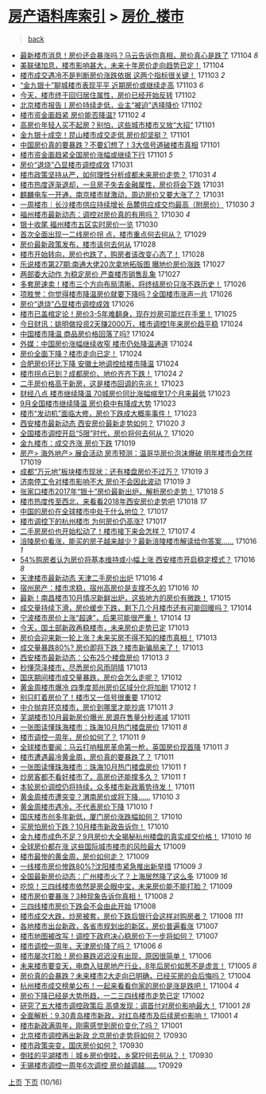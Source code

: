 [房产语料库索引](../../README.md)  > [房价_楼市](房价_楼市.md)
====
> [back](../README.md)

- [最新楼市消息！房价还会暴涨吗？马云告诉你真相，房价真心是跌了](http://jkwz.applinzi.com/ittc/7032187667213714448.html#%E6%9C%80%E6%96%B0%E6%A5%BC%E5%B8%82%E6%B6%88%E6%81%AF%EF%BC%81%E6%88%BF%E4%BB%B7%E8%BF%98%E4%BC%9A%E6%9A%B4%E6%B6%A8%E5%90%97%EF%BC%9F%E9%A9%AC%E4%BA%91%E5%91%8A%E8%AF%89%E4%BD%A0%E7%9C%9F%E7%9B%B8%EF%BC%8C%E6%88%BF%E4%BB%B7%E7%9C%9F%E5%BF%83%E6%98%AF%E8%B7%8C%E4%BA%86) 171104 *8* 
- [美联储加息，楼市影响甚大，未来十年房价走向趋势已定！](http://jkwz.applinzi.com/ittc/7032109484376327184.html#%E7%BE%8E%E8%81%94%E5%82%A8%E5%8A%A0%E6%81%AF%EF%BC%8C%E6%A5%BC%E5%B8%82%E5%BD%B1%E5%93%8D%E7%94%9A%E5%A4%A7%EF%BC%8C%E6%9C%AA%E6%9D%A5%E5%8D%81%E5%B9%B4%E6%88%BF%E4%BB%B7%E8%B5%B0%E5%90%91%E8%B6%8B%E5%8A%BF%E5%B7%B2%E5%AE%9A%EF%BC%81) 171104  
- [楼市成交遇冷不是判断房价涨跌依据 这两个指标很关键！](http://jkwz.applinzi.com/ittc/7031733237834056721.html#%E6%A5%BC%E5%B8%82%E6%88%90%E4%BA%A4%E9%81%87%E5%86%B7%E4%B8%8D%E6%98%AF%E5%88%A4%E6%96%AD%E6%88%BF%E4%BB%B7%E6%B6%A8%E8%B7%8C%E4%BE%9D%E6%8D%AE+%E8%BF%99%E4%B8%A4%E4%B8%AA%E6%8C%87%E6%A0%87%E5%BE%88%E5%85%B3%E9%94%AE%EF%BC%81) 171103 *2* 
- [“金九银十”聊城楼市表现平平 近期房价或继续走高](http://jkwz.applinzi.com/ittc/7031671209291416593.html#%E2%80%9C%E9%87%91%E4%B9%9D%E9%93%B6%E5%8D%81%E2%80%9D%E8%81%8A%E5%9F%8E%E6%A5%BC%E5%B8%82%E8%A1%A8%E7%8E%B0%E5%B9%B3%E5%B9%B3+%E8%BF%91%E6%9C%9F%E6%88%BF%E4%BB%B7%E6%88%96%E7%BB%A7%E7%BB%AD%E8%B5%B0%E9%AB%98) 171103 *6* 
- [今天，楼市终于回归居住属性，房价已经开始反转](http://jkwz.applinzi.com/ittc/7031492601302221840.html#%E4%BB%8A%E5%A4%A9%EF%BC%8C%E6%A5%BC%E5%B8%82%E7%BB%88%E4%BA%8E%E5%9B%9E%E5%BD%92%E5%B1%85%E4%BD%8F%E5%B1%9E%E6%80%A7%EF%BC%8C%E6%88%BF%E4%BB%B7%E5%B7%B2%E7%BB%8F%E5%BC%80%E5%A7%8B%E5%8F%8D%E8%BD%AC) 171102  
- [北京楼市报告丨房价持续走低，业主“被迫”选择降价](http://jkwz.applinzi.com/ittc/7031355339600036880.html#%E5%8C%97%E4%BA%AC%E6%A5%BC%E5%B8%82%E6%8A%A5%E5%91%8A%E4%B8%A8%E6%88%BF%E4%BB%B7%E6%8C%81%E7%BB%AD%E8%B5%B0%E4%BD%8E%EF%BC%8C%E4%B8%9A%E4%B8%BB%E2%80%9C%E8%A2%AB%E8%BF%AB%E2%80%9D%E9%80%89%E6%8B%A9%E9%99%8D%E4%BB%B7) 171102  
- [楼市资金面趋紧 房价能否降温?](http://jkwz.applinzi.com/ittc/7031344951374382096.html#%E6%A5%BC%E5%B8%82%E8%B5%84%E9%87%91%E9%9D%A2%E8%B6%8B%E7%B4%A7+%E6%88%BF%E4%BB%B7%E8%83%BD%E5%90%A6%E9%99%8D%E6%B8%A9%3F) 171102 *4* 
- [高房价年轻人买不起房？别怕，这些城市楼市又放“大招”](http://jkwz.applinzi.com/ittc/7031116410883933200.html#%E9%AB%98%E6%88%BF%E4%BB%B7%E5%B9%B4%E8%BD%BB%E4%BA%BA%E4%B9%B0%E4%B8%8D%E8%B5%B7%E6%88%BF%EF%BC%9F%E5%88%AB%E6%80%95%EF%BC%8C%E8%BF%99%E4%BA%9B%E5%9F%8E%E5%B8%82%E6%A5%BC%E5%B8%82%E5%8F%88%E6%94%BE%E2%80%9C%E5%A4%A7%E6%8B%9B%E2%80%9D) 171101  
- [金九银十成空！昆山楼市成交走低 房价却坚挺？](http://jkwz.applinzi.com/ittc/7031102683157627921.html#%E9%87%91%E4%B9%9D%E9%93%B6%E5%8D%81%E6%88%90%E7%A9%BA%EF%BC%81%E6%98%86%E5%B1%B1%E6%A5%BC%E5%B8%82%E6%88%90%E4%BA%A4%E8%B5%B0%E4%BD%8E+%E6%88%BF%E4%BB%B7%E5%8D%B4%E5%9D%9A%E6%8C%BA%EF%BC%9F) 171101  
- [中国房价真的要暴跌？不要幻想了！3大信号道破楼市真相](http://jkwz.applinzi.com/ittc/7030968587278353425.html#%E4%B8%AD%E5%9B%BD%E6%88%BF%E4%BB%B7%E7%9C%9F%E7%9A%84%E8%A6%81%E6%9A%B4%E8%B7%8C%EF%BC%9F%E4%B8%8D%E8%A6%81%E5%B9%BB%E6%83%B3%E4%BA%86%EF%BC%813%E5%A4%A7%E4%BF%A1%E5%8F%B7%E9%81%93%E7%A0%B4%E6%A5%BC%E5%B8%82%E7%9C%9F%E7%9B%B8) 171101  
- [楼市资金面趋紧全国房价涨幅或继续下行](http://jkwz.applinzi.com/ittc/7030793556816561169.html#%E6%A5%BC%E5%B8%82%E8%B5%84%E9%87%91%E9%9D%A2%E8%B6%8B%E7%B4%A7%E5%85%A8%E5%9B%BD%E6%88%BF%E4%BB%B7%E6%B6%A8%E5%B9%85%E6%88%96%E7%BB%A7%E7%BB%AD%E4%B8%8B%E8%A1%8C) 171101 *5* 
- [房价“退烧”凸显楼市调控成效](http://jkwz.applinzi.com/ittc/7030600700642460688.html#%E6%88%BF%E4%BB%B7%E2%80%9C%E9%80%80%E7%83%A7%E2%80%9D%E5%87%B8%E6%98%BE%E6%A5%BC%E5%B8%82%E8%B0%83%E6%8E%A7%E6%88%90%E6%95%88) 171031  
- [楼市政策坚持从严，如何理性分析成都未来房价走势？](http://jkwz.applinzi.com/ittc/7030599724904743953.html#%E6%A5%BC%E5%B8%82%E6%94%BF%E7%AD%96%E5%9D%9A%E6%8C%81%E4%BB%8E%E4%B8%A5%EF%BC%8C%E5%A6%82%E4%BD%95%E7%90%86%E6%80%A7%E5%88%86%E6%9E%90%E6%88%90%E9%83%BD%E6%9C%AA%E6%9D%A5%E6%88%BF%E4%BB%B7%E8%B5%B0%E5%8A%BF%EF%BC%9F) 171031 *4* 
- [楼市热度逐渐退却，一旦房子失去金融属性，房价将会下跌](http://jkwz.applinzi.com/ittc/7030564937301230608.html#%E6%A5%BC%E5%B8%82%E7%83%AD%E5%BA%A6%E9%80%90%E6%B8%90%E9%80%80%E5%8D%B4%EF%BC%8C%E4%B8%80%E6%97%A6%E6%88%BF%E5%AD%90%E5%A4%B1%E5%8E%BB%E9%87%91%E8%9E%8D%E5%B1%9E%E6%80%A7%EF%BC%8C%E6%88%BF%E4%BB%B7%E5%B0%86%E4%BC%9A%E4%B8%8B%E8%B7%8C) 171031  
- [麒麟电车一开通，南京楼市就激动，周边房价又要大涨了？](http://jkwz.applinzi.com/ittc/7030554858258695184.html#%E9%BA%92%E9%BA%9F%E7%94%B5%E8%BD%A6%E4%B8%80%E5%BC%80%E9%80%9A%EF%BC%8C%E5%8D%97%E4%BA%AC%E6%A5%BC%E5%B8%82%E5%B0%B1%E6%BF%80%E5%8A%A8%EF%BC%8C%E5%91%A8%E8%BE%B9%E6%88%BF%E4%BB%B7%E5%8F%88%E8%A6%81%E5%A4%A7%E6%B6%A8%E4%BA%86%EF%BC%9F) 171031  
- [一周楼市｜长沙楼市供应持续增长 岳麓供应成交均最高（附房价）](http://jkwz.applinzi.com/ittc/7030323253984363536.html#%E4%B8%80%E5%91%A8%E6%A5%BC%E5%B8%82%EF%BD%9C%E9%95%BF%E6%B2%99%E6%A5%BC%E5%B8%82%E4%BE%9B%E5%BA%94%E6%8C%81%E7%BB%AD%E5%A2%9E%E9%95%BF+%E5%B2%B3%E9%BA%93%E4%BE%9B%E5%BA%94%E6%88%90%E4%BA%A4%E5%9D%87%E6%9C%80%E9%AB%98%EF%BC%88%E9%99%84%E6%88%BF%E4%BB%B7%EF%BC%89) 171030 *3* 
- [福州楼市最新动态：调控对房价真的有用吗？](http://jkwz.applinzi.com/ittc/7030242413879231505.html#%E7%A6%8F%E5%B7%9E%E6%A5%BC%E5%B8%82%E6%9C%80%E6%96%B0%E5%8A%A8%E6%80%81%EF%BC%9A%E8%B0%83%E6%8E%A7%E5%AF%B9%E6%88%BF%E4%BB%B7%E7%9C%9F%E7%9A%84%E6%9C%89%E7%94%A8%E5%90%97%EF%BC%9F) 171030 *4* 
- [银十收尾 福州楼市五区实时房价一览](http://jkwz.applinzi.com/ittc/7030022436949591057.html#%E9%93%B6%E5%8D%81%E6%94%B6%E5%B0%BE+%E7%A6%8F%E5%B7%9E%E6%A5%BC%E5%B8%82%E4%BA%94%E5%8C%BA%E5%AE%9E%E6%97%B6%E6%88%BF%E4%BB%B7%E4%B8%80%E8%A7%88) 171030  
- [首次全面出现一二线房价拐 点，楼市重点何去何从？](http://jkwz.applinzi.com/ittc/7029497412039738384.html#%E9%A6%96%E6%AC%A1%E5%85%A8%E9%9D%A2%E5%87%BA%E7%8E%B0%E4%B8%80%E4%BA%8C%E7%BA%BF%E6%88%BF%E4%BB%B7%E6%8B%90+%E7%82%B9%EF%BC%8C%E6%A5%BC%E5%B8%82%E9%87%8D%E7%82%B9%E4%BD%95%E5%8E%BB%E4%BD%95%E4%BB%8E%EF%BC%9F) 171029  
- [房价最新政策发布，楼市该何去何从](http://jkwz.applinzi.com/ittc/7027949321746646032.html#%E6%88%BF%E4%BB%B7%E6%9C%80%E6%96%B0%E6%94%BF%E7%AD%96%E5%8F%91%E5%B8%83%EF%BC%8C%E6%A5%BC%E5%B8%82%E8%AF%A5%E4%BD%95%E5%8E%BB%E4%BD%95%E4%BB%8E) 171028  
- [楼市开始转向，房价也跌了，购房者该改变心态了！](http://jkwz.applinzi.com/ittc/7029429315803022353.html#%E6%A5%BC%E5%B8%82%E5%BC%80%E5%A7%8B%E8%BD%AC%E5%90%91%EF%BC%8C%E6%88%BF%E4%BB%B7%E4%B9%9F%E8%B7%8C%E4%BA%86%EF%BC%8C%E8%B4%AD%E6%88%BF%E8%80%85%E8%AF%A5%E6%94%B9%E5%8F%98%E5%BF%83%E6%80%81%E4%BA%86%EF%BC%81) 171028  
- [乐说楼市第27期:南通大佬20次拿地拓版图 曝地价房价涨跌](http://jkwz.applinzi.com/ittc/7029125130599531537.html#%E4%B9%90%E8%AF%B4%E6%A5%BC%E5%B8%82%E7%AC%AC27%E6%9C%9F%3A%E5%8D%97%E9%80%9A%E5%A4%A7%E4%BD%AC20%E6%AC%A1%E6%8B%BF%E5%9C%B0%E6%8B%93%E7%89%88%E5%9B%BE+%E6%9B%9D%E5%9C%B0%E4%BB%B7%E6%88%BF%E4%BB%B7%E6%B6%A8%E8%B7%8C) 171027  
- [两部委大动作 为稳定房价 严查楼市销售乱象](http://jkwz.applinzi.com/ittc/7029045509241701392.html#%E4%B8%A4%E9%83%A8%E5%A7%94%E5%A4%A7%E5%8A%A8%E4%BD%9C+%E4%B8%BA%E7%A8%B3%E5%AE%9A%E6%88%BF%E4%BB%B7+%E4%B8%A5%E6%9F%A5%E6%A5%BC%E5%B8%82%E9%94%80%E5%94%AE%E4%B9%B1%E8%B1%A1) 171027  
- [多套房速卖！楼市三个方向布局清晰，将终结房价只涨不跌历史！](http://jkwz.applinzi.com/ittc/7028740394488169489.html#%E5%A4%9A%E5%A5%97%E6%88%BF%E9%80%9F%E5%8D%96%EF%BC%81%E6%A5%BC%E5%B8%82%E4%B8%89%E4%B8%AA%E6%96%B9%E5%90%91%E5%B8%83%E5%B1%80%E6%B8%85%E6%99%B0%EF%BC%8C%E5%B0%86%E7%BB%88%E7%BB%93%E6%88%BF%E4%BB%B7%E5%8F%AA%E6%B6%A8%E4%B8%8D%E8%B7%8C%E5%8E%86%E5%8F%B2%EF%BC%81) 171026  
- [项胜誉：你觉得楼市降温房价就要下降吗？全国楼市涨声一片](http://jkwz.applinzi.com/ittc/7028470250092364817.html#%E9%A1%B9%E8%83%9C%E8%AA%89%EF%BC%9A%E4%BD%A0%E8%A7%89%E5%BE%97%E6%A5%BC%E5%B8%82%E9%99%8D%E6%B8%A9%E6%88%BF%E4%BB%B7%E5%B0%B1%E8%A6%81%E4%B8%8B%E9%99%8D%E5%90%97%EF%BC%9F%E5%85%A8%E5%9B%BD%E6%A5%BC%E5%B8%82%E6%B6%A8%E5%A3%B0%E4%B8%80%E7%89%87) 171026  
- [房价“退烧”凸显楼市调控成效](http://jkwz.applinzi.com/ittc/7028647975037961232.html#%E6%88%BF%E4%BB%B7%E2%80%9C%E9%80%80%E7%83%A7%E2%80%9D%E5%87%B8%E6%98%BE%E6%A5%BC%E5%B8%82%E8%B0%83%E6%8E%A7%E6%88%90%E6%95%88) 171026  
- [楼市已盖棺定论！房价3-5年难翻身，现在炒房可能烂在手里！](http://jkwz.applinzi.com/ittc/7028440328087012369.html#%E6%A5%BC%E5%B8%82%E5%B7%B2%E7%9B%96%E6%A3%BA%E5%AE%9A%E8%AE%BA%EF%BC%81%E6%88%BF%E4%BB%B73-5%E5%B9%B4%E9%9A%BE%E7%BF%BB%E8%BA%AB%EF%BC%8C%E7%8E%B0%E5%9C%A8%E7%82%92%E6%88%BF%E5%8F%AF%E8%83%BD%E7%83%82%E5%9C%A8%E6%89%8B%E9%87%8C%EF%BC%81) 171025  
- [今日财讯：姚明做投资2天赚2000万，楼市调控1年来房价趋平稳](http://jkwz.applinzi.com/ittc/7028028818978243601.html#%E4%BB%8A%E6%97%A5%E8%B4%A2%E8%AE%AF%EF%BC%9A%E5%A7%9A%E6%98%8E%E5%81%9A%E6%8A%95%E8%B5%842%E5%A4%A9%E8%B5%9A2000%E4%B8%87%EF%BC%8C%E6%A5%BC%E5%B8%82%E8%B0%83%E6%8E%A71%E5%B9%B4%E6%9D%A5%E6%88%BF%E4%BB%B7%E8%B6%8B%E5%B9%B3%E7%A8%B3) 171024  
- [中国楼市降温 商品房价格回落了吗?](http://jkwz.applinzi.com/ittc/7027975445612594192.html#%E4%B8%AD%E5%9B%BD%E6%A5%BC%E5%B8%82%E9%99%8D%E6%B8%A9+%E5%95%86%E5%93%81%E6%88%BF%E4%BB%B7%E6%A0%BC%E5%9B%9E%E8%90%BD%E4%BA%86%E5%90%97%3F) 171024  
- [外媒：中国房价涨幅继续收窄 楼市仍处降温通道](http://jkwz.applinzi.com/ittc/7027964233155871760.html#%E5%A4%96%E5%AA%92%EF%BC%9A%E4%B8%AD%E5%9B%BD%E6%88%BF%E4%BB%B7%E6%B6%A8%E5%B9%85%E7%BB%A7%E7%BB%AD%E6%94%B6%E7%AA%84+%E6%A5%BC%E5%B8%82%E4%BB%8D%E5%A4%84%E9%99%8D%E6%B8%A9%E9%80%9A%E9%81%93) 171024  
- [房价全面下降？楼市走向已定！](http://jkwz.applinzi.com/ittc/7027947234652587025.html#%E6%88%BF%E4%BB%B7%E5%85%A8%E9%9D%A2%E4%B8%8B%E9%99%8D%EF%BC%9F%E6%A5%BC%E5%B8%82%E8%B5%B0%E5%90%91%E5%B7%B2%E5%AE%9A%EF%BC%81) 171024  
- [合肥房价环比下降 安徽土地调控给楼市降温](http://jkwz.applinzi.com/ittc/7027941356205507600.html#%E5%90%88%E8%82%A5%E6%88%BF%E4%BB%B7%E7%8E%AF%E6%AF%94%E4%B8%8B%E9%99%8D+%E5%AE%89%E5%BE%BD%E5%9C%9F%E5%9C%B0%E8%B0%83%E6%8E%A7%E7%BB%99%E6%A5%BC%E5%B8%82%E9%99%8D%E6%B8%A9) 171024  
- [楼市拐点已到？成都房价、地价齐齐下跌！](http://jkwz.applinzi.com/ittc/7027935227954070545.html#%E6%A5%BC%E5%B8%82%E6%8B%90%E7%82%B9%E5%B7%B2%E5%88%B0%EF%BC%9F%E6%88%90%E9%83%BD%E6%88%BF%E4%BB%B7%E3%80%81%E5%9C%B0%E4%BB%B7%E9%BD%90%E9%BD%90%E4%B8%8B%E8%B7%8C%EF%BC%81) 171024 *2* 
- [二手房价格高于新房，这是楼市回调的先兆！](http://jkwz.applinzi.com/ittc/7027685170394694673.html#%E4%BA%8C%E6%89%8B%E6%88%BF%E4%BB%B7%E6%A0%BC%E9%AB%98%E4%BA%8E%E6%96%B0%E6%88%BF%EF%BC%8C%E8%BF%99%E6%98%AF%E6%A5%BC%E5%B8%82%E5%9B%9E%E8%B0%83%E7%9A%84%E5%85%88%E5%85%86%EF%BC%81) 171023  
- [财经八点 楼市继续降温 70城房价同比涨幅缩至17个月来最低](http://jkwz.applinzi.com/ittc/7027717393005151249.html#%E8%B4%A2%E7%BB%8F%E5%85%AB%E7%82%B9+%E6%A5%BC%E5%B8%82%E7%BB%A7%E7%BB%AD%E9%99%8D%E6%B8%A9+70%E5%9F%8E%E6%88%BF%E4%BB%B7%E5%90%8C%E6%AF%94%E6%B6%A8%E5%B9%85%E7%BC%A9%E8%87%B317%E4%B8%AA%E6%9C%88%E6%9D%A5%E6%9C%80%E4%BD%8E) 171023  
- [9月全国楼市继续降温 房价稳中有降成大势](http://jkwz.applinzi.com/ittc/7027684910490453008.html#9%E6%9C%88%E5%85%A8%E5%9B%BD%E6%A5%BC%E5%B8%82%E7%BB%A7%E7%BB%AD%E9%99%8D%E6%B8%A9+%E6%88%BF%E4%BB%B7%E7%A8%B3%E4%B8%AD%E6%9C%89%E9%99%8D%E6%88%90%E5%A4%A7%E5%8A%BF) 171023  
- [楼市“发动机”面临大修，房价下跌成大概率事件！](http://jkwz.applinzi.com/ittc/7027655776284443665.html#%E6%A5%BC%E5%B8%82%E2%80%9C%E5%8F%91%E5%8A%A8%E6%9C%BA%E2%80%9D%E9%9D%A2%E4%B8%B4%E5%A4%A7%E4%BF%AE%EF%BC%8C%E6%88%BF%E4%BB%B7%E4%B8%8B%E8%B7%8C%E6%88%90%E5%A4%A7%E6%A6%82%E7%8E%87%E4%BA%8B%E4%BB%B6%EF%BC%81) 171023  
- [西安楼市最新动态 西安房价最新走势如何？](http://jkwz.applinzi.com/ittc/7026583926972351505.html#%E8%A5%BF%E5%AE%89%E6%A5%BC%E5%B8%82%E6%9C%80%E6%96%B0%E5%8A%A8%E6%80%81+%E8%A5%BF%E5%AE%89%E6%88%BF%E4%BB%B7%E6%9C%80%E6%96%B0%E8%B5%B0%E5%8A%BF%E5%A6%82%E4%BD%95%EF%BC%9F) 171020 *3* 
- [全国楼市调控开启“5限”时代，房价将何去何从？](http://jkwz.applinzi.com/ittc/7026511650620965904.html#%E5%85%A8%E5%9B%BD%E6%A5%BC%E5%B8%82%E8%B0%83%E6%8E%A7%E5%BC%80%E5%90%AF%E2%80%9C5%E9%99%90%E2%80%9D%E6%97%B6%E4%BB%A3%EF%BC%8C%E6%88%BF%E4%BB%B7%E5%B0%86%E4%BD%95%E5%8E%BB%E4%BD%95%E4%BB%8E%EF%BC%9F) 171020  
- [金九楼市：成交齐涨 房价下跌](http://jkwz.applinzi.com/ittc/7026166574287946768.html#%E9%87%91%E4%B9%9D%E6%A5%BC%E5%B8%82%EF%BC%9A%E6%88%90%E4%BA%A4%E9%BD%90%E6%B6%A8+%E6%88%BF%E4%BB%B7%E4%B8%8B%E8%B7%8C) 171019  
- [房产&gt; 海外地产&gt; 展会活动 房市预测：温哥华房价泡沫爆破 明年楼市会怎样](http://jkwz.applinzi.com/ittc/7026127643852932112.html#%E6%88%BF%E4%BA%A7%26gt%3B+%E6%B5%B7%E5%A4%96%E5%9C%B0%E4%BA%A7%26gt%3B+%E5%B1%95%E4%BC%9A%E6%B4%BB%E5%8A%A8+%E6%88%BF%E5%B8%82%E9%A2%84%E6%B5%8B%EF%BC%9A%E6%B8%A9%E5%93%A5%E5%8D%8E%E6%88%BF%E4%BB%B7%E6%B3%A1%E6%B2%AB%E7%88%86%E7%A0%B4+%E6%98%8E%E5%B9%B4%E6%A5%BC%E5%B8%82%E4%BC%9A%E6%80%8E%E6%A0%B7) 171019  
- [成都“万元地”板块楼市现状：还有楼盘房价不过万？](http://jkwz.applinzi.com/ittc/7026075203115942929.html#%E6%88%90%E9%83%BD%E2%80%9C%E4%B8%87%E5%85%83%E5%9C%B0%E2%80%9D%E6%9D%BF%E5%9D%97%E6%A5%BC%E5%B8%82%E7%8E%B0%E7%8A%B6%EF%BC%9A%E8%BF%98%E6%9C%89%E6%A5%BC%E7%9B%98%E6%88%BF%E4%BB%B7%E4%B8%8D%E8%BF%87%E4%B8%87%EF%BC%9F) 171019 *3* 
- [济南停工令对楼市影响不大 房价不会因此波动](http://jkwz.applinzi.com/ittc/7026075237119165456.html#%E6%B5%8E%E5%8D%97%E5%81%9C%E5%B7%A5%E4%BB%A4%E5%AF%B9%E6%A5%BC%E5%B8%82%E5%BD%B1%E5%93%8D%E4%B8%8D%E5%A4%A7+%E6%88%BF%E4%BB%B7%E4%B8%8D%E4%BC%9A%E5%9B%A0%E6%AD%A4%E6%B3%A2%E5%8A%A8) 171019 *3* 
- [张家口楼市2017年“银十”房价最新出炉，解析房价走势！](http://jkwz.applinzi.com/ittc/7025810532173612049.html#%E5%BC%A0%E5%AE%B6%E5%8F%A3%E6%A5%BC%E5%B8%822017%E5%B9%B4%E2%80%9C%E9%93%B6%E5%8D%81%E2%80%9D%E6%88%BF%E4%BB%B7%E6%9C%80%E6%96%B0%E5%87%BA%E7%82%89%EF%BC%8C%E8%A7%A3%E6%9E%90%E6%88%BF%E4%BB%B7%E8%B5%B0%E5%8A%BF%EF%BC%81) 171018 *5* 
- [楼市热度传至西北，来看看2018年西安房价走势吧](http://jkwz.applinzi.com/ittc/7025719871550260241.html#%E6%A5%BC%E5%B8%82%E7%83%AD%E5%BA%A6%E4%BC%A0%E8%87%B3%E8%A5%BF%E5%8C%97%EF%BC%8C%E6%9D%A5%E7%9C%8B%E7%9C%8B2018%E5%B9%B4%E8%A5%BF%E5%AE%89%E6%88%BF%E4%BB%B7%E8%B5%B0%E5%8A%BF%E5%90%A7) 171018 *17* 
- [中国的房价在全球楼市中处于什么地位？](http://jkwz.applinzi.com/ittc/7025425506491696144.html#%E4%B8%AD%E5%9B%BD%E7%9A%84%E6%88%BF%E4%BB%B7%E5%9C%A8%E5%85%A8%E7%90%83%E6%A5%BC%E5%B8%82%E4%B8%AD%E5%A4%84%E4%BA%8E%E4%BB%80%E4%B9%88%E5%9C%B0%E4%BD%8D%EF%BC%9F) 171017  
- [楼市调控下的杭州楼市 为何房价仍高涨?](http://jkwz.applinzi.com/ittc/7025378604513494033.html#%E6%A5%BC%E5%B8%82%E8%B0%83%E6%8E%A7%E4%B8%8B%E7%9A%84%E6%9D%AD%E5%B7%9E%E6%A5%BC%E5%B8%82+%E4%B8%BA%E4%BD%95%E6%88%BF%E4%BB%B7%E4%BB%8D%E9%AB%98%E6%B6%A8%3F) 171017  
- [二手房房价也开始松动了！楼市接下来会怎样？](http://jkwz.applinzi.com/ittc/7025345605218599953.html#%E4%BA%8C%E6%89%8B%E6%88%BF%E6%88%BF%E4%BB%B7%E4%B9%9F%E5%BC%80%E5%A7%8B%E6%9D%BE%E5%8A%A8%E4%BA%86%EF%BC%81%E6%A5%BC%E5%B8%82%E6%8E%A5%E4%B8%8B%E6%9D%A5%E4%BC%9A%E6%80%8E%E6%A0%B7%EF%BC%9F) 171017 *4* 
- [涪陵房价看涨，能买的房子越来越少？最新涪陵楼市解读给你答案……](http://jkwz.applinzi.com/ittc/7025089757388997648.html#%E6%B6%AA%E9%99%B5%E6%88%BF%E4%BB%B7%E7%9C%8B%E6%B6%A8%EF%BC%8C%E8%83%BD%E4%B9%B0%E7%9A%84%E6%88%BF%E5%AD%90%E8%B6%8A%E6%9D%A5%E8%B6%8A%E5%B0%91%EF%BC%9F%E6%9C%80%E6%96%B0%E6%B6%AA%E9%99%B5%E6%A5%BC%E5%B8%82%E8%A7%A3%E8%AF%BB%E7%BB%99%E4%BD%A0%E7%AD%94%E6%A1%88%E2%80%A6%E2%80%A6) 171016 *1* 
- [54%购房者认为房价将基本维持或小幅上涨 西安楼市开启稳定模式？](http://jkwz.applinzi.com/ittc/7024954268732359697.html#54%25%E8%B4%AD%E6%88%BF%E8%80%85%E8%AE%A4%E4%B8%BA%E6%88%BF%E4%BB%B7%E5%B0%86%E5%9F%BA%E6%9C%AC%E7%BB%B4%E6%8C%81%E6%88%96%E5%B0%8F%E5%B9%85%E4%B8%8A%E6%B6%A8+%E8%A5%BF%E5%AE%89%E6%A5%BC%E5%B8%82%E5%BC%80%E5%90%AF%E7%A8%B3%E5%AE%9A%E6%A8%A1%E5%BC%8F%EF%BC%9F) 171016 *8* 
- [天津楼市最新动态 天津二手房价出炉](http://jkwz.applinzi.com/ittc/7025043015217972241.html#%E5%A4%A9%E6%B4%A5%E6%A5%BC%E5%B8%82%E6%9C%80%E6%96%B0%E5%8A%A8%E6%80%81+%E5%A4%A9%E6%B4%A5%E4%BA%8C%E6%89%8B%E6%88%BF%E4%BB%B7%E5%87%BA%E7%82%89) 171016 *4* 
- [宿州房产：楼市求稳，宿州高房价是支撑不久的](http://jkwz.applinzi.com/ittc/7024974780179153937.html#%E5%AE%BF%E5%B7%9E%E6%88%BF%E4%BA%A7%EF%BC%9A%E6%A5%BC%E5%B8%82%E6%B1%82%E7%A8%B3%EF%BC%8C%E5%AE%BF%E5%B7%9E%E9%AB%98%E6%88%BF%E4%BB%B7%E6%98%AF%E6%94%AF%E6%92%91%E4%B8%8D%E4%B9%85%E7%9A%84) 171016 *10* 
- [最新！南昌楼市10月情况新鲜出炉，这些地方的房价有微跌！](http://jkwz.applinzi.com/ittc/7024716283168424976.html#%E6%9C%80%E6%96%B0%EF%BC%81%E5%8D%97%E6%98%8C%E6%A5%BC%E5%B8%8210%E6%9C%88%E6%83%85%E5%86%B5%E6%96%B0%E9%B2%9C%E5%87%BA%E7%82%89%EF%BC%8C%E8%BF%99%E4%BA%9B%E5%9C%B0%E6%96%B9%E7%9A%84%E6%88%BF%E4%BB%B7%E6%9C%89%E5%BE%AE%E8%B7%8C%EF%BC%81) 171015  
- [成交量持续下滑，房价缓步下跌，剩下几个月楼市还有可能回暖吗？](http://jkwz.applinzi.com/ittc/7024337933233030161.html#%E6%88%90%E4%BA%A4%E9%87%8F%E6%8C%81%E7%BB%AD%E4%B8%8B%E6%BB%91%EF%BC%8C%E6%88%BF%E4%BB%B7%E7%BC%93%E6%AD%A5%E4%B8%8B%E8%B7%8C%EF%BC%8C%E5%89%A9%E4%B8%8B%E5%87%A0%E4%B8%AA%E6%9C%88%E6%A5%BC%E5%B8%82%E8%BF%98%E6%9C%89%E5%8F%AF%E8%83%BD%E5%9B%9E%E6%9A%96%E5%90%97%EF%BC%9F) 171014  
- [宁波楼市房价上涨“超速”，后果可能很严重！](http://jkwz.applinzi.com/ittc/7024258185714730000.html#%E5%AE%81%E6%B3%A2%E6%A5%BC%E5%B8%82%E6%88%BF%E4%BB%B7%E4%B8%8A%E6%B6%A8%E2%80%9C%E8%B6%85%E9%80%9F%E2%80%9D%EF%BC%8C%E5%90%8E%E6%9E%9C%E5%8F%AF%E8%83%BD%E5%BE%88%E4%B8%A5%E9%87%8D%EF%BC%81) 171014 *13* 
- [今天，国土部新政再稳楼市，未来房价走势已定](http://jkwz.applinzi.com/ittc/7024065789915825169.html#%E4%BB%8A%E5%A4%A9%EF%BC%8C%E5%9B%BD%E5%9C%9F%E9%83%A8%E6%96%B0%E6%94%BF%E5%86%8D%E7%A8%B3%E6%A5%BC%E5%B8%82%EF%BC%8C%E6%9C%AA%E6%9D%A5%E6%88%BF%E4%BB%B7%E8%B5%B0%E5%8A%BF%E5%B7%B2%E5%AE%9A) 171013  
- [房价会迎来新一轮上涨？未来买房不得不知的楼市真相！](http://jkwz.applinzi.com/ittc/7023984898698904592.html#%E6%88%BF%E4%BB%B7%E4%BC%9A%E8%BF%8E%E6%9D%A5%E6%96%B0%E4%B8%80%E8%BD%AE%E4%B8%8A%E6%B6%A8%EF%BC%9F%E6%9C%AA%E6%9D%A5%E4%B9%B0%E6%88%BF%E4%B8%8D%E5%BE%97%E4%B8%8D%E7%9F%A5%E7%9A%84%E6%A5%BC%E5%B8%82%E7%9C%9F%E7%9B%B8%EF%BC%81) 171013  
- [成交量暴跌80%? 房价即将下跌？楼市新骗局来了！](http://jkwz.applinzi.com/ittc/7023928474933396497.html#%E6%88%90%E4%BA%A4%E9%87%8F%E6%9A%B4%E8%B7%8C80%25%3F+%E6%88%BF%E4%BB%B7%E5%8D%B3%E5%B0%86%E4%B8%8B%E8%B7%8C%EF%BC%9F%E6%A5%BC%E5%B8%82%E6%96%B0%E9%AA%97%E5%B1%80%E6%9D%A5%E4%BA%86%EF%BC%81) 171013  
- [西安楼市最新动态：公布25个楼盘房价](http://jkwz.applinzi.com/ittc/7023914994654250000.html#%E8%A5%BF%E5%AE%89%E6%A5%BC%E5%B8%82%E6%9C%80%E6%96%B0%E5%8A%A8%E6%80%81%EF%BC%9A%E5%85%AC%E5%B8%8325%E4%B8%AA%E6%A5%BC%E7%9B%98%E6%88%BF%E4%BB%B7) 171013 *3* 
- [秒懂菏泽楼市，尽悉房价风雨阴晴](http://jkwz.applinzi.com/ittc/7023886951281853457.html#%E7%A7%92%E6%87%82%E8%8F%8F%E6%B3%BD%E6%A5%BC%E5%B8%82%EF%BC%8C%E5%B0%BD%E6%82%89%E6%88%BF%E4%BB%B7%E9%A3%8E%E9%9B%A8%E9%98%B4%E6%99%B4) 171013  
- [国庆期间楼市成交量暴跌，房价会怎么走呢？](http://jkwz.applinzi.com/ittc/7023572088563172369.html#%E5%9B%BD%E5%BA%86%E6%9C%9F%E9%97%B4%E6%A5%BC%E5%B8%82%E6%88%90%E4%BA%A4%E9%87%8F%E6%9A%B4%E8%B7%8C%EF%BC%8C%E6%88%BF%E4%BB%B7%E4%BC%9A%E6%80%8E%E4%B9%88%E8%B5%B0%E5%91%A2%EF%BC%9F) 171012  
- [黄金周楼市爆冷 四季度郑州房价区域分化将加剧](http://jkwz.applinzi.com/ittc/7023496980347749393.html#%E9%BB%84%E9%87%91%E5%91%A8%E6%A5%BC%E5%B8%82%E7%88%86%E5%86%B7+%E5%9B%9B%E5%AD%A3%E5%BA%A6%E9%83%91%E5%B7%9E%E6%88%BF%E4%BB%B7%E5%8C%BA%E5%9F%9F%E5%88%86%E5%8C%96%E5%B0%86%E5%8A%A0%E5%89%A7) 171012 *1* 
- [别只盯着房价了！楼市又一信号很重要](http://jkwz.applinzi.com/ittc/7023498829742212113.html#%E5%88%AB%E5%8F%AA%E7%9B%AF%E7%9D%80%E6%88%BF%E4%BB%B7%E4%BA%86%EF%BC%81%E6%A5%BC%E5%B8%82%E5%8F%88%E4%B8%80%E4%BF%A1%E5%8F%B7%E5%BE%88%E9%87%8D%E8%A6%81) 171012  
- [中介抛弃环京楼市，房价到哪里才能抄底](http://jkwz.applinzi.com/ittc/7023313475852567568.html#%E4%B8%AD%E4%BB%8B%E6%8A%9B%E5%BC%83%E7%8E%AF%E4%BA%AC%E6%A5%BC%E5%B8%82%EF%BC%8C%E6%88%BF%E4%BB%B7%E5%88%B0%E5%93%AA%E9%87%8C%E6%89%8D%E8%83%BD%E6%8A%84%E5%BA%95) 171011 *3* 
- [芜湖楼市10月最新房价曝光 房源在售量分秒递减](http://jkwz.applinzi.com/ittc/7023230232692261904.html#%E8%8A%9C%E6%B9%96%E6%A5%BC%E5%B8%8210%E6%9C%88%E6%9C%80%E6%96%B0%E6%88%BF%E4%BB%B7%E6%9B%9D%E5%85%89+%E6%88%BF%E6%BA%90%E5%9C%A8%E5%94%AE%E9%87%8F%E5%88%86%E7%A7%92%E9%80%92%E5%87%8F) 171011  
- [一张图读懂珠海楼市：珠海10月热门楼盘房价](http://jkwz.applinzi.com/ittc/7023202180885120016.html#%E4%B8%80%E5%BC%A0%E5%9B%BE%E8%AF%BB%E6%87%82%E7%8F%A0%E6%B5%B7%E6%A5%BC%E5%B8%82%EF%BC%9A%E7%8F%A0%E6%B5%B710%E6%9C%88%E7%83%AD%E9%97%A8%E6%A5%BC%E7%9B%98%E6%88%BF%E4%BB%B7) 171011 *8* 
- [楼市调控一周年，房价如何了？](http://jkwz.applinzi.com/ittc/7023180422333334545.html#%E6%A5%BC%E5%B8%82%E8%B0%83%E6%8E%A7%E4%B8%80%E5%91%A8%E5%B9%B4%EF%BC%8C%E6%88%BF%E4%BB%B7%E5%A6%82%E4%BD%95%E4%BA%86%EF%BC%9F) 171011 *9* 
- [全球楼市要闻：马云打响租房革命第一枪，英国房价现首降](http://jkwz.applinzi.com/ittc/7023176265631269904.html#%E5%85%A8%E7%90%83%E6%A5%BC%E5%B8%82%E8%A6%81%E9%97%BB%EF%BC%9A%E9%A9%AC%E4%BA%91%E6%89%93%E5%93%8D%E7%A7%9F%E6%88%BF%E9%9D%A9%E5%91%BD%E7%AC%AC%E4%B8%80%E6%9E%AA%EF%BC%8C%E8%8B%B1%E5%9B%BD%E6%88%BF%E4%BB%B7%E7%8E%B0%E9%A6%96%E9%99%8D) 171011 *3* 
- [楼市遭遇最冷黄金周，房价真的要暴跌了？](http://jkwz.applinzi.com/ittc/7023141812032766992.html#%E6%A5%BC%E5%B8%82%E9%81%AD%E9%81%87%E6%9C%80%E5%86%B7%E9%BB%84%E9%87%91%E5%91%A8%EF%BC%8C%E6%88%BF%E4%BB%B7%E7%9C%9F%E7%9A%84%E8%A6%81%E6%9A%B4%E8%B7%8C%E4%BA%86%EF%BC%9F) 171011  
- [一张图读懂珠海楼市：珠海10月热门楼盘房价](http://jkwz.applinzi.com/ittc/7023121348484924432.html#%E4%B8%80%E5%BC%A0%E5%9B%BE%E8%AF%BB%E6%87%82%E7%8F%A0%E6%B5%B7%E6%A5%BC%E5%B8%82%EF%BC%9A%E7%8F%A0%E6%B5%B710%E6%9C%88%E7%83%AD%E9%97%A8%E6%A5%BC%E7%9B%98%E6%88%BF%E4%BB%B7) 171011 *1* 
- [炒房客都不看好楼市了，高房价还能撑多久？](http://jkwz.applinzi.com/ittc/7023120043632755729.html#%E7%82%92%E6%88%BF%E5%AE%A2%E9%83%BD%E4%B8%8D%E7%9C%8B%E5%A5%BD%E6%A5%BC%E5%B8%82%E4%BA%86%EF%BC%8C%E9%AB%98%E6%88%BF%E4%BB%B7%E8%BF%98%E8%83%BD%E6%92%91%E5%A4%9A%E4%B9%85%EF%BC%9F) 171011 *1* 
- [本轮房价调控仍将持续，众多楼市新政蓄势待发！](http://jkwz.applinzi.com/ittc/7023071652315923473.html#%E6%9C%AC%E8%BD%AE%E6%88%BF%E4%BB%B7%E8%B0%83%E6%8E%A7%E4%BB%8D%E5%B0%86%E6%8C%81%E7%BB%AD%EF%BC%8C%E4%BC%97%E5%A4%9A%E6%A5%BC%E5%B8%82%E6%96%B0%E6%94%BF%E8%93%84%E5%8A%BF%E5%BE%85%E5%8F%91%EF%BC%81) 171011  
- [黄金周楼市遭突变？渭南房价或将下降……](http://jkwz.applinzi.com/ittc/7022834497345815569.html#%E9%BB%84%E9%87%91%E5%91%A8%E6%A5%BC%E5%B8%82%E9%81%AD%E7%AA%81%E5%8F%98%EF%BC%9F%E6%B8%AD%E5%8D%97%E6%88%BF%E4%BB%B7%E6%88%96%E5%B0%86%E4%B8%8B%E9%99%8D%E2%80%A6%E2%80%A6) 171010 *3* 
- [黄金周楼市遇冷，不代表房价下降](http://jkwz.applinzi.com/ittc/7022816850386355216.html#%E9%BB%84%E9%87%91%E5%91%A8%E6%A5%BC%E5%B8%82%E9%81%87%E5%86%B7%EF%BC%8C%E4%B8%8D%E4%BB%A3%E8%A1%A8%E6%88%BF%E4%BB%B7%E4%B8%8B%E9%99%8D) 171010 *1* 
- [国庆楼市创多年新低，厦门房价涨跌幅如何？](http://jkwz.applinzi.com/ittc/7022767274971366416.html#%E5%9B%BD%E5%BA%86%E6%A5%BC%E5%B8%82%E5%88%9B%E5%A4%9A%E5%B9%B4%E6%96%B0%E4%BD%8E%EF%BC%8C%E5%8E%A6%E9%97%A8%E6%88%BF%E4%BB%B7%E6%B6%A8%E8%B7%8C%E5%B9%85%E5%A6%82%E4%BD%95%EF%BC%9F) 171010  
- [买房怕房价下跌？10月楼市新政告诉你！](http://jkwz.applinzi.com/ittc/7022756814851146768.html#%E4%B9%B0%E6%88%BF%E6%80%95%E6%88%BF%E4%BB%B7%E4%B8%8B%E8%B7%8C%EF%BC%9F10%E6%9C%88%E6%A5%BC%E5%B8%82%E6%96%B0%E6%94%BF%E5%91%8A%E8%AF%89%E4%BD%A0%EF%BC%81) 171010  
- [金九楼市成色不足？9月房价大全揭秘杭州楼盘的真实成交价格！](http://jkwz.applinzi.com/ittc/7022736566664037393.html#%E9%87%91%E4%B9%9D%E6%A5%BC%E5%B8%82%E6%88%90%E8%89%B2%E4%B8%8D%E8%B6%B3%EF%BC%9F9%E6%9C%88%E6%88%BF%E4%BB%B7%E5%A4%A7%E5%85%A8%E6%8F%AD%E7%A7%98%E6%9D%AD%E5%B7%9E%E6%A5%BC%E7%9B%98%E7%9A%84%E7%9C%9F%E5%AE%9E%E6%88%90%E4%BA%A4%E4%BB%B7%E6%A0%BC%EF%BC%81) 171010 *16* 
- [全球房价都在涨 这些国际城市楼市的风险最大](http://jkwz.applinzi.com/ittc/7022488841645196305.html#%E5%85%A8%E7%90%83%E6%88%BF%E4%BB%B7%E9%83%BD%E5%9C%A8%E6%B6%A8+%E8%BF%99%E4%BA%9B%E5%9B%BD%E9%99%85%E5%9F%8E%E5%B8%82%E6%A5%BC%E5%B8%82%E7%9A%84%E9%A3%8E%E9%99%A9%E6%9C%80%E5%A4%A7) 171009  
- [楼市最惨的黄金周，房价如何走？](http://jkwz.applinzi.com/ittc/7022456665255969808.html#%E6%A5%BC%E5%B8%82%E6%9C%80%E6%83%A8%E7%9A%84%E9%BB%84%E9%87%91%E5%91%A8%EF%BC%8C%E6%88%BF%E4%BB%B7%E5%A6%82%E4%BD%95%E8%B5%B0%EF%BC%9F) 171009  
- [一线楼市房价惨跌80%?沈阳楼市紧急推出新举措](http://jkwz.applinzi.com/ittc/7022439275151492113.html#%E4%B8%80%E7%BA%BF%E6%A5%BC%E5%B8%82%E6%88%BF%E4%BB%B7%E6%83%A8%E8%B7%8C80%25%3F%E6%B2%88%E9%98%B3%E6%A5%BC%E5%B8%82%E7%B4%A7%E6%80%A5%E6%8E%A8%E5%87%BA%E6%96%B0%E4%B8%BE%E6%8E%AA) 171009 *3* 
- [全国最新房价动态：广州楼市火了？上海居然降了这么多](http://jkwz.applinzi.com/ittc/7022402768449569808.html#%E5%85%A8%E5%9B%BD%E6%9C%80%E6%96%B0%E6%88%BF%E4%BB%B7%E5%8A%A8%E6%80%81%EF%BC%9A%E5%B9%BF%E5%B7%9E%E6%A5%BC%E5%B8%82%E7%81%AB%E4%BA%86%EF%BC%9F%E4%B8%8A%E6%B5%B7%E5%B1%85%E7%84%B6%E9%99%8D%E4%BA%86%E8%BF%99%E4%B9%88%E5%A4%9A) 171009 *16* 
- [吃惊！三四线楼市依然是房企眼中宝，未来房价能不能打脸？](http://jkwz.applinzi.com/ittc/7022389404264563729.html#%E5%90%83%E6%83%8A%EF%BC%81%E4%B8%89%E5%9B%9B%E7%BA%BF%E6%A5%BC%E5%B8%82%E4%BE%9D%E7%84%B6%E6%98%AF%E6%88%BF%E4%BC%81%E7%9C%BC%E4%B8%AD%E5%AE%9D%EF%BC%8C%E6%9C%AA%E6%9D%A5%E6%88%BF%E4%BB%B7%E8%83%BD%E4%B8%8D%E8%83%BD%E6%89%93%E8%84%B8%EF%BC%9F) 171009  
- [楼市房价要暴涨？3种现象告诉你真相！](http://jkwz.applinzi.com/ittc/7022204397323551761.html#%E6%A5%BC%E5%B8%82%E6%88%BF%E4%BB%B7%E8%A6%81%E6%9A%B4%E6%B6%A8%EF%BC%9F3%E7%A7%8D%E7%8E%B0%E8%B1%A1%E5%91%8A%E8%AF%89%E4%BD%A0%E7%9C%9F%E7%9B%B8%EF%BC%81) 171008 *2* 
- [三四线楼市房价下跌会不会由此开始](http://jkwz.applinzi.com/ittc/7022166084743070736.html#%E4%B8%89%E5%9B%9B%E7%BA%BF%E6%A5%BC%E5%B8%82%E6%88%BF%E4%BB%B7%E4%B8%8B%E8%B7%8C%E4%BC%9A%E4%B8%8D%E4%BC%9A%E7%94%B1%E6%AD%A4%E5%BC%80%E5%A7%8B) 171008  
- [楼市成交大跌，炒房被套，房价下跌后银行会这样对购房者？](http://jkwz.applinzi.com/ittc/7022018923359372305.html#%E6%A5%BC%E5%B8%82%E6%88%90%E4%BA%A4%E5%A4%A7%E8%B7%8C%EF%BC%8C%E7%82%92%E6%88%BF%E8%A2%AB%E5%A5%97%EF%BC%8C%E6%88%BF%E4%BB%B7%E4%B8%8B%E8%B7%8C%E5%90%8E%E9%93%B6%E8%A1%8C%E4%BC%9A%E8%BF%99%E6%A0%B7%E5%AF%B9%E8%B4%AD%E6%88%BF%E8%80%85%EF%BC%9F) 171008 *111* 
- [各地楼市出台新政，各省市规划出的新区，房价普遍看涨](http://jkwz.applinzi.com/ittc/7021848778271884305.html#%E5%90%84%E5%9C%B0%E6%A5%BC%E5%B8%82%E5%87%BA%E5%8F%B0%E6%96%B0%E6%94%BF%EF%BC%8C%E5%90%84%E7%9C%81%E5%B8%82%E8%A7%84%E5%88%92%E5%87%BA%E7%9A%84%E6%96%B0%E5%8C%BA%EF%BC%8C%E6%88%BF%E4%BB%B7%E6%99%AE%E9%81%8D%E7%9C%8B%E6%B6%A8) 171007  
- [楼市地图被改写！调控下政府决心稳房价下一步将如何？](http://jkwz.applinzi.com/ittc/7021600714256811024.html#%E6%A5%BC%E5%B8%82%E5%9C%B0%E5%9B%BE%E8%A2%AB%E6%94%B9%E5%86%99%EF%BC%81%E8%B0%83%E6%8E%A7%E4%B8%8B%E6%94%BF%E5%BA%9C%E5%86%B3%E5%BF%83%E7%A8%B3%E6%88%BF%E4%BB%B7%E4%B8%8B%E4%B8%80%E6%AD%A5%E5%B0%86%E5%A6%82%E4%BD%95%EF%BC%9F) 171007  
- [楼市调控一周年，天津房价降了吗？](http://jkwz.applinzi.com/ittc/7021467475512919057.html#%E6%A5%BC%E5%B8%82%E8%B0%83%E6%8E%A7%E4%B8%80%E5%91%A8%E5%B9%B4%EF%BC%8C%E5%A4%A9%E6%B4%A5%E6%88%BF%E4%BB%B7%E9%99%8D%E4%BA%86%E5%90%97%EF%BC%9F) 171006 *6* 
- [楼市屡次打脸！房价暴跌迟迟没有出现，原因很简单！](http://jkwz.applinzi.com/ittc/7021217883424818192.html#%E6%A5%BC%E5%B8%82%E5%B1%A1%E6%AC%A1%E6%89%93%E8%84%B8%EF%BC%81%E6%88%BF%E4%BB%B7%E6%9A%B4%E8%B7%8C%E8%BF%9F%E8%BF%9F%E6%B2%A1%E6%9C%89%E5%87%BA%E7%8E%B0%EF%BC%8C%E5%8E%9F%E5%9B%A0%E5%BE%88%E7%AE%80%E5%8D%95%EF%BC%81) 171006  
- [未来楼市要变天，电商入驻房地产行业，8年后房价如葱不是虚言！](http://jkwz.applinzi.com/ittc/7020896539902477329.html#%E6%9C%AA%E6%9D%A5%E6%A5%BC%E5%B8%82%E8%A6%81%E5%8F%98%E5%A4%A9%EF%BC%8C%E7%94%B5%E5%95%86%E5%85%A5%E9%A9%BB%E6%88%BF%E5%9C%B0%E4%BA%A7%E8%A1%8C%E4%B8%9A%EF%BC%8C8%E5%B9%B4%E5%90%8E%E6%88%BF%E4%BB%B7%E5%A6%82%E8%91%B1%E4%B8%8D%E6%98%AF%E8%99%9A%E8%A8%80%EF%BC%81) 171005 *8* 
- [房价真的会暴跌？未来楼市2大走向已明确，已经买房的会后悔吗？](http://jkwz.applinzi.com/ittc/7020641118444848144.html#%E6%88%BF%E4%BB%B7%E7%9C%9F%E7%9A%84%E4%BC%9A%E6%9A%B4%E8%B7%8C%EF%BC%9F%E6%9C%AA%E6%9D%A5%E6%A5%BC%E5%B8%822%E5%A4%A7%E8%B5%B0%E5%90%91%E5%B7%B2%E6%98%8E%E7%A1%AE%EF%BC%8C%E5%B7%B2%E7%BB%8F%E4%B9%B0%E6%88%BF%E7%9A%84%E4%BC%9A%E5%90%8E%E6%82%94%E5%90%97%EF%BC%9F) 171004  
- [杭州楼市成交榜单公布！一起来看看你家的房价是涨是跌吧！](http://jkwz.applinzi.com/ittc/7020620520498922512.html#%E6%9D%AD%E5%B7%9E%E6%A5%BC%E5%B8%82%E6%88%90%E4%BA%A4%E6%A6%9C%E5%8D%95%E5%85%AC%E5%B8%83%EF%BC%81%E4%B8%80%E8%B5%B7%E6%9D%A5%E7%9C%8B%E7%9C%8B%E4%BD%A0%E5%AE%B6%E7%9A%84%E6%88%BF%E4%BB%B7%E6%98%AF%E6%B6%A8%E6%98%AF%E8%B7%8C%E5%90%A7%EF%BC%81) 171004 *4* 
- [房价下降已经是大势所趋，一二三四线楼市走势已定](http://jkwz.applinzi.com/ittc/7019624722445370384.html#%E6%88%BF%E4%BB%B7%E4%B8%8B%E9%99%8D%E5%B7%B2%E7%BB%8F%E6%98%AF%E5%A4%A7%E5%8A%BF%E6%89%80%E8%B6%8B%EF%BC%8C%E4%B8%80%E4%BA%8C%E4%B8%89%E5%9B%9B%E7%BA%BF%E6%A5%BC%E5%B8%82%E8%B5%B0%E5%8A%BF%E5%B7%B2%E5%AE%9A) 171002  
- [研究了五大楼市调控政策后 高盛发现：调首付对房价影响最大！](http://jkwz.applinzi.com/ittc/7019558334791943184.html#%E7%A0%94%E7%A9%B6%E4%BA%86%E4%BA%94%E5%A4%A7%E6%A5%BC%E5%B8%82%E8%B0%83%E6%8E%A7%E6%94%BF%E7%AD%96%E5%90%8E+%E9%AB%98%E7%9B%9B%E5%8F%91%E7%8E%B0%EF%BC%9A%E8%B0%83%E9%A6%96%E4%BB%98%E5%AF%B9%E6%88%BF%E4%BB%B7%E5%BD%B1%E5%93%8D%E6%9C%80%E5%A4%A7%EF%BC%81) 171001 *28* 
- [全面解析：9.30青岛楼市新政，对红岛楼市及后续房价影响！](http://jkwz.applinzi.com/ittc/7019436433763468304.html#%E5%85%A8%E9%9D%A2%E8%A7%A3%E6%9E%90%EF%BC%9A9.30%E9%9D%92%E5%B2%9B%E6%A5%BC%E5%B8%82%E6%96%B0%E6%94%BF%EF%BC%8C%E5%AF%B9%E7%BA%A2%E5%B2%9B%E6%A5%BC%E5%B8%82%E5%8F%8A%E5%90%8E%E7%BB%AD%E6%88%BF%E4%BB%B7%E5%BD%B1%E5%93%8D%EF%BC%81) 171001 *4* 
- [楼市新政满周年，刚需感觉到房价变化了吗？](http://jkwz.applinzi.com/ittc/7019262930762335248.html#%E6%A5%BC%E5%B8%82%E6%96%B0%E6%94%BF%E6%BB%A1%E5%91%A8%E5%B9%B4%EF%BC%8C%E5%88%9A%E9%9C%80%E6%84%9F%E8%A7%89%E5%88%B0%E6%88%BF%E4%BB%B7%E5%8F%98%E5%8C%96%E4%BA%86%E5%90%97%EF%BC%9F) 171001  
- [北京楼市调控再出新政 北京房价走势将如何？](http://jkwz.applinzi.com/ittc/7019094997385888785.html#%E5%8C%97%E4%BA%AC%E6%A5%BC%E5%B8%82%E8%B0%83%E6%8E%A7%E5%86%8D%E5%87%BA%E6%96%B0%E6%94%BF+%E5%8C%97%E4%BA%AC%E6%88%BF%E4%BB%B7%E8%B5%B0%E5%8A%BF%E5%B0%86%E5%A6%82%E4%BD%95%EF%BC%9F) 170930  
- [楼市政策突变，国庆房价如何？](http://jkwz.applinzi.com/ittc/7019076850121442320.html#%E6%A5%BC%E5%B8%82%E6%94%BF%E7%AD%96%E7%AA%81%E5%8F%98%EF%BC%8C%E5%9B%BD%E5%BA%86%E6%88%BF%E4%BB%B7%E5%A6%82%E4%BD%95%EF%BC%9F) 170930  
- [倒挂的平湖楼市｜城乡房价倒挂，乡窝拧何去何从？！](http://jkwz.applinzi.com/ittc/7018791003736245265.html#%E5%80%92%E6%8C%82%E7%9A%84%E5%B9%B3%E6%B9%96%E6%A5%BC%E5%B8%82%EF%BD%9C%E5%9F%8E%E4%B9%A1%E6%88%BF%E4%BB%B7%E5%80%92%E6%8C%82%EF%BC%8C%E4%B9%A1%E7%AA%9D%E6%8B%A7%E4%BD%95%E5%8E%BB%E4%BD%95%E4%BB%8E%EF%BC%9F%EF%BC%81) 170930  
- [无锡楼市调控一周年6次调控 房价越调越……](http://jkwz.applinzi.com/ittc/7018747364813325329.html#%E6%97%A0%E9%94%A1%E6%A5%BC%E5%B8%82%E8%B0%83%E6%8E%A7%E4%B8%80%E5%91%A8%E5%B9%B46%E6%AC%A1%E8%B0%83%E6%8E%A7+%E6%88%BF%E4%BB%B7%E8%B6%8A%E8%B0%83%E8%B6%8A%E2%80%A6%E2%80%A6) 170929  


 [上页](房价_楼市11.md) [下页](房价_楼市9.md)          (10/16)
